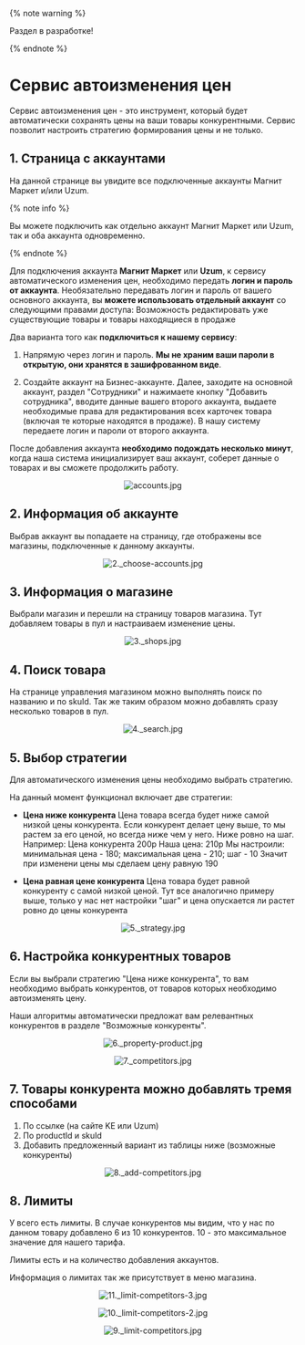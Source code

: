 {% note warning %}

Раздел в разработке!

{% endnote %}

# Сервис автоизменения цен

Сервис автоизменения цен - это инструмент, который будет автоматически сохранять цены на ваши товары конкурентными. Сервис позволит настроить стратегию формирования цены и не только.

## 1. Страница с аккаунтами

На данной странице вы увидите все подключенные аккаунты Магнит Маркет и/или Uzum.

{% note info %}

Вы можете подключить как отдельно аккаунт Магнит Маркет или Uzum, так и оба аккаунта одновременно.

{% endnote %}

Для подключения аккаунта **Магнит Маркет** или **Uzum**, к сервису автоматического изменения цен, необходимо передать **логин и пароль от аккаунта**. Необязательно передавать логин и пароль от вашего основного аккаунта, вы **можете использовать отдельный аккаунт** со следующими правами доступа: Возможность редактировать уже существующие товары и товары находящиеся в продаже

Два варианта того как **подключиться к нашему сервису**:

1. Напрямую через логин и пароль. **Мы не храним ваши пароли в открытую, они хранятся в зашифрованном виде**.

2. Создайте аккаунт на Бизнес-аккаунте. Далее, заходите на основной аккаунт, раздел "Сотрудники" и нажимаете кнопку "Добавить сотрудника", вводите данные вашего второго аккаунта, выдаете необходимые права для редактирования всех карточек товара (включая те которые находятся в продаже). В нашу систему передаете логин и пароли от второго аккаунта.

После добавления аккаунта **необходимо подождать несколько минут**, когда наша система инициализирует ваш аккаунт, соберет данные о товарах и вы сможете продолжить работу.

<p align="center">
  <img src=_images/accounts.jpg alt=accounts.jpg>
</p>

## 2. Информация об аккаунте

Выбрав аккаунт вы попадаете на страницу, где отображены все магазины, подключенные к данному аккаунты.

<p align="center">
  <img src=_images/2._choose-accounts.jpg alt=2._choose-accounts.jpg>
</p>

## 3. Информация о магазине

Выбрали магазин и перешли на страницу товаров магазина. Тут добавляем товары в пул и настраиваем изменение цены.

<p align="center">
  <img src=_images/3._shops.jpg alt=3._shops.jpg>
</p>

## 4. Поиск товара

На странице управления магазином можно выполнять поиск по названию и по skuId.
Так же таким образом можно добавлять сразу несколько товаров в пул.

<p align="center">
  <img src=_images/4._search.jpg alt=4._search.jpg>
</p>

## 5. Выбор стратегии

Для автоматического изменения цены необходимо выбрать стратегию.

На данный момент функционал включает две стратегии:
- **Цена ниже конкурента**
  Цена товара всегда будет ниже самой низкой цены конкурента. Если конкурент делает цену выше, то мы растем за его ценой, но всегда ниже чем у него. Ниже ровно на шаг. Например:
  Цена конкурента 200р
  Наша цена: 210р
  Мы настроили: минимальная цена - 180; максимальная цена - 210; шаг - 10
  Значит при изменени цены мы сделаем цену равную 190

- **Цена равная цене конкурента**
  Цена товара будет равной конкуренту с самой низкой ценой. Тут все аналогично примеру выше, только у нас нет настройки "шаг" и цена опускается ли растет ровно до цены конкурента

<p align="center">
  <img src=_images/5._strategy.jpg alt=5._strategy.jpg>
</p>

## 6. Настройка конкурентных товаров

Если вы выбрали стратегию "Цена ниже конкурента", то вам необходимо выбрать конкурентов, от товаров которых необходимо автоизменять цену.

Наши алгоритмы автоматически предложат вам релевантных конкурентов в разделе "Возможные конкуренты".

<p align="center">
  <img src=_images/6._property-product.jpg alt=6._property-product.jpg>
</p>

<p align="center">
  <img src=_images/7._competitors.jpg alt=7._competitors.jpg>
</p>

## 7. Товары конкурента можно добавлять тремя способами

1. По ссылке (на сайте KE или Uzum)
2. По productId и skuId
3. Добавить предложенный вариант из таблицы ниже (возможные конкуренты)

<p align="center">
  <img src=_images/8._add-competitors.jpg alt=8._add-competitors.jpg>
</p>

## 8. Лимиты

У всего есть лимиты.
В случае конкурентов мы видим, что у нас по данном товару добавлено 6 из 10 конкурентов. 10 - это максимальное значение для нашего тарифа.

Лимиты есть и на количество добавления аккаунтов.

Информация о лимитах так же присутствует в меню магазина.

<p align="center">
  <img src=_images/11._limit-competitors-3.jpg alt=11._limit-competitors-3.jpg>
</p>

<p align="center">
  <img src=_images/10._limit-competitors-2.jpg alt=10._limit-competitors-2.jpg>
</p>

<p align="center">
  <img src=_images/9._limit-competitors.jpg alt=9._limit-competitors.jpg>
</p>
